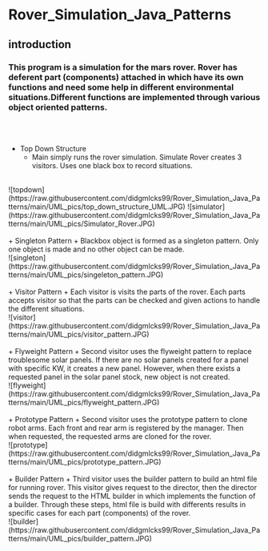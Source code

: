 # Rover_Simulation_Java_Patterns
## introduction
### This program is a simulation for the mars rover. Rover has deferent part (components) attached in which have its own functions and need some help in different environmental situations.Different functions are implemented through various object oriented patterns.
<br/><br/>
+ Top Down Structure
    + Main simply runs the rover simulation. Simulate Rover creates 3 visitors. Uses one black box to record situations.
<br/>
![topdown](https://raw.githubusercontent.com/didgmlcks99/Rover_Simulation_Java_Patterns/main/UML_pics/top_down_structure_UML.JPG)
![simulator](https://raw.githubusercontent.com/didgmlcks99/Rover_Simulation_Java_Patterns/main/UML_pics/Simulator_Rover.JPG)
<br/><br/>
+ Singleton Pattern
    + Blackbox object is formed as a singleton pattern. Only one object is made and no other object can be made.
<br/>
![singleton](https://raw.githubusercontent.com/didgmlcks99/Rover_Simulation_Java_Patterns/main/UML_pics/singeleton_pattern.JPG)
<br/><br/>
+ Visitor Pattern
    + Each visitor is visits the parts of the rover. Each parts accepts visitor so that the parts can be checked and given actions to handle the different situations.
<br/>
![visitor](https://raw.githubusercontent.com/didgmlcks99/Rover_Simulation_Java_Patterns/main/UML_pics/visitor_pattern.JPG)
<br/><br/>
+ Flyweight Pattern
    + Second visitor uses the flyweight pattern to replace troublesome solar panels. If there are no solar panels created for a panel with specific KW, it creates a new panel. However, when there exists a requested panel in the solar panel stock, new object is not created.
<br/>
![flyweight](https://raw.githubusercontent.com/didgmlcks99/Rover_Simulation_Java_Patterns/main/UML_pics/flyweight_pattern.JPG)
<br/><br/>
+ Prototype Pattern
    + Second visitor uses the prototype pattern to clone robot arms. Each front and rear arm is registered by the manager. Then when requested, the requested arms are cloned for the rover.
<br/>
![prototype](https://raw.githubusercontent.com/didgmlcks99/Rover_Simulation_Java_Patterns/main/UML_pics/prototype_pattern.JPG)
<br/><br/>
+ Builder Pattern
    + Third visitor uses the builder pattern to build an html file for running rover. This visitor gives request to the director, then the director sends the request to the HTML builder in which implements the function of a builder. Through these steps, html file is build with differents results in specific cases for each part (components) of the rover.
<br/>
![builder](https://raw.githubusercontent.com/didgmlcks99/Rover_Simulation_Java_Patterns/main/UML_pics/builder_pattern.JPG)
